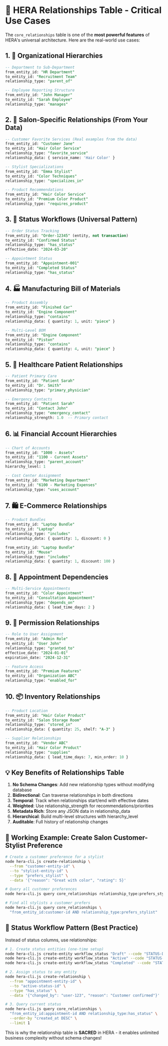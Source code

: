 # 🔗 HERA Relationships Table - Critical Use Cases

The `core_relationships` table is one of the **most powerful features** of HERA's universal architecture. Here are the real-world use cases:

## 1. 🏢 Organizational Hierarchies

```sql
-- Department to Sub-Department
from_entity_id: "HR Department"
to_entity_id: "Recruitment Team"
relationship_type: "parent_of"

-- Employee Reporting Structure
from_entity_id: "John Manager"
to_entity_id: "Sarah Employee"
relationship_type: "manages"
```

## 2. 💅 Salon-Specific Relationships (From Your Data)

```sql
-- Customer Favorite Services (Real examples from the data)
from_entity_id: "Customer Jane"
to_entity_id: "Hair Color Service"
relationship_type: "favorite_service"
relationship_data: { service_name: 'Hair Color' }

-- Stylist Specializations
from_entity_id: "Emma Stylist"
to_entity_id: "Color Techniques"
relationship_type: "specializes_in"

-- Product Recommendations
from_entity_id: "Hair Color Service"
to_entity_id: "Premium Color Product"
relationship_type: "requires_product"
```

## 3. 🔄 Status Workflows (Universal Pattern)

```sql
-- Order Status Tracking
from_entity_id: "Order-12345" (entity, not transaction)
to_entity_id: "Confirmed Status"
relationship_type: "has_status"
effective_date: "2024-03-20"

-- Appointment Status
from_entity_id: "Appointment-001"
to_entity_id: "Completed Status"
relationship_type: "has_status"
```

## 4. 🏭 Manufacturing Bill of Materials

```sql
-- Product Assembly
from_entity_id: "Finished Car"
to_entity_id: "Engine Component"
relationship_type: "contains"
relationship_data: { quantity: 1, unit: "piece" }

-- Multi-Level BOM
from_entity_id: "Engine Component"
to_entity_id: "Piston"
relationship_type: "contains"
relationship_data: { quantity: 4, unit: "piece" }
```

## 5. 🏥 Healthcare Patient Relationships

```sql
-- Patient Primary Care
from_entity_id: "Patient Sarah"
to_entity_id: "Dr. Smith"
relationship_type: "primary_physician"

-- Emergency Contacts
from_entity_id: "Patient Sarah"
to_entity_id: "Contact John"
relationship_type: "emergency_contact"
relationship_strength: 1.0  -- Primary contact
```

## 6. 📊 Financial Account Hierarchies

```sql
-- Chart of Accounts
from_entity_id: "1000 - Assets"
to_entity_id: "1100 - Current Assets"
relationship_type: "parent_account"
hierarchy_level: 1

-- Cost Center Assignment
from_entity_id: "Marketing Department"
to_entity_id: "6100 - Marketing Expenses"
relationship_type: "uses_account"
```

## 7. 🛍️ E-Commerce Relationships

```sql
-- Product Bundles
from_entity_id: "Laptop Bundle"
to_entity_id: "Laptop"
relationship_type: "includes"
relationship_data: { quantity: 1, discount: 0 }

from_entity_id: "Laptop Bundle"
to_entity_id: "Mouse"
relationship_type: "includes"
relationship_data: { quantity: 1, discount: 100 }
```

## 8. 📅 Appointment Dependencies

```sql
-- Multi-Service Appointments
from_entity_id: "Color Appointment"
to_entity_id: "Consultation Appointment"
relationship_type: "depends_on"
relationship_data: { lead_time_days: 2 }
```

## 9. 🔐 Permission Relationships

```sql
-- Role to User Assignment
from_entity_id: "Admin Role"
to_entity_id: "User John"
relationship_type: "granted_to"
effective_date: "2024-01-01"
expiration_date: "2024-12-31"

-- Feature Access
from_entity_id: "Premium Features"
to_entity_id: "Organization ABC"
relationship_type: "enabled_for"
```

## 10. 📦 Inventory Relationships

```sql
-- Product Location
from_entity_id: "Hair Color Product"
to_entity_id: "Salon Storage Room"
relationship_type: "stored_in"
relationship_data: { quantity: 25, shelf: "A-3" }

-- Supplier Relationships
from_entity_id: "Vendor ABC"
to_entity_id: "Hair Color Product"
relationship_type: "supplies"
relationship_data: { lead_time_days: 7, min_order: 10 }
```

## 💡 Key Benefits of Relationships Table

1. **No Schema Changes**: Add new relationship types without modifying database
2. **Bidirectional**: Can traverse relationships in both directions
3. **Temporal**: Track when relationships start/end with effective dates
4. **Weighted**: Use relationship_strength for recommendations/priorities
5. **Metadata Rich**: Store any JSON data in relationship_data
6. **Hierarchical**: Build multi-level structures with hierarchy_level
7. **Auditable**: Full history of relationship changes

## 🚀 Working Example: Create Salon Customer-Stylist Preference

```bash
# Create a customer preference for a stylist
node hera-cli.js create-relationship \
  --from "customer-entity-id" \
  --to "stylist-entity-id" \
  --type "prefers_stylist" \
  --data '{"reason": "Great with color", "rating": 5}'

# Query all customer preferences
node hera-cli.js query core_relationships relationship_type:prefers_stylist

# Find all stylists a customer prefers
node hera-cli.js query core_relationships \
  "from_entity_id:customer-id AND relationship_type:prefers_stylist"
```

## 🔄 Status Workflow Pattern (Best Practice)

Instead of status columns, use relationships:

```bash
# 1. Create status entities (one-time setup)
node hera-cli.js create-entity workflow_status "Draft" --code "STATUS-DRAFT"
node hera-cli.js create-entity workflow_status "Active" --code "STATUS-ACTIVE"
node hera-cli.js create-entity workflow_status "Completed" --code "STATUS-COMPLETED"

# 2. Assign status to any entity
node hera-cli.js create-relationship \
  --from "appointment-entity-id" \
  --to "active-status-id" \
  --type "has_status" \
  --data '{"changed_by": "user-123", "reason": "Customer confirmed"}'

# 3. Query current status
node hera-cli.js query core_relationships \
  "from_entity_id:appointment-id AND relationship_type:has_status" \
  --order-by "created_at DESC" \
  --limit 1
```

This is why the relationship table is **SACRED** in HERA - it enables unlimited business complexity without schema changes!